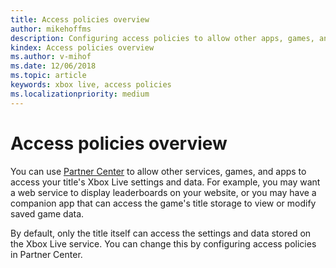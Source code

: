 ```yaml
---
title: Access policies overview
author: mikehoffms
description: Configuring access policies to allow other apps, games, and services to access a title's Xbox Live settings.
kindex: Access policies overview
ms.author: v-mihof
ms.date: 12/06/2018
ms.topic: article
keywords: xbox live, access policies
ms.localizationpriority: medium
---
```


# Access policies overview

You can use [Partner Center](https://partner.microsoft.com/dashboard) to allow other services, games, and apps to access your title's Xbox Live settings and data. For example, you may want a web service to display leaderboards on your website, or you may have a companion app that can access the game's title storage to view or modify saved game data.

By default, only the title itself can access the settings and data stored on the Xbox Live service. You can change this by configuring access policies in Partner Center.
